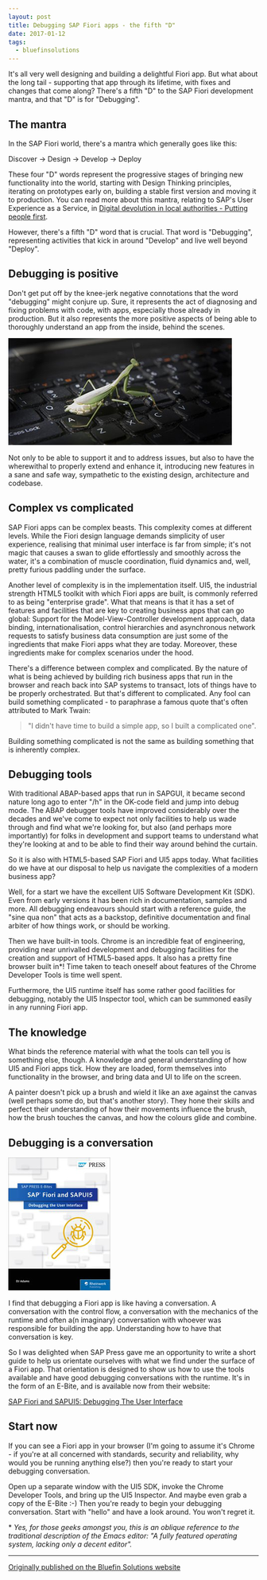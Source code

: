 ```yaml
---
layout: post
title: Debugging SAP Fiori apps - the fifth "D"
date: 2017-01-12
tags:
  - bluefinsolutions
---
```


It's all very well designing and building a delightful Fiori app. But what about the long tail - supporting that app through its lifetime, with fixes and changes that come along? There's a fifth "D" to the SAP Fiori development mantra, and that "D" is for "Debugging".

## The mantra 

In the SAP Fiori world, there's a mantra which generally goes like this: 

Discover -> Design -> Develop -> Deploy 

These four "D" words represent the progressive stages of bringing new functionality into the world, starting with Design Thinking principles, iterating on prototypes early on, building a stable first version and moving it to production. You can read more about this mantra, relating to SAP's User Experience as a Service, in [Digital devolution in local authorities - Putting people first](/blog/posts/2015/11/25/digital-devolution-in-local-authorities-putting-people-first/). 

However, there's a fifth "D" word that is crucial. That word is "Debugging", representing activities that kick in around "Develop" and live well beyond "Deploy".

## Debugging is positive 

Don't get put off by the knee-jerk negative connotations that the word "debugging" might conjure up. Sure, it represents the act of diagnosing and fixing problems with code, with apps, especially those already in production. But it also represents the more positive aspects of being able to thoroughly understand an app from the inside, behind the scenes.

![](/images/2017/01/bug.jpg)

Not only to be able to support it and to address issues, but also to have the wherewithal to properly extend and enhance it, introducing new features in a sane and safe way, sympathetic to the existing design, architecture and codebase. 

## Complex vs complicated 

SAP Fiori apps can be complex beasts. This complexity comes at different levels. While the Fiori design language demands simplicity of user experience, realising that minimal user interface is far from simple; it's not magic that causes a swan to glide effortlessly and smoothly across the water, it's a combination of muscle coordination, fluid dynamics and, well, pretty furious paddling under the surface.  

Another level of complexity is in the implementation itself. UI5, the industrial strength HTML5 toolkit with which Fiori apps are built, is commonly referred to as being "enterprise grade". What that means is that it has a set of features and facilities that are key to creating business apps that can go global: Support for the Model-View-Controller development approach, data binding, internationalisation, control hierarchies and asynchronous network requests to satisfy business data consumption are just some of the ingredients that make Fiori apps what they are today. Moreover, these ingredients make for complex scenarios under the hood.  

There's a difference between complex and complicated. By the nature of what is being achieved by building rich business apps that run in the browser and reach back into SAP systems to transact, lots of things have to be properly orchestrated. But that's different to complicated. Any fool can build something complicated - to paraphrase a famous quote that's often attributed to Mark Twain:

> "I didn't have time to build a simple app, so I built a complicated one".

Building something complicated is not the same as building something that is inherently complex.

## Debugging tools

With traditional ABAP-based apps that run in SAPGUI, it became second nature long ago to enter "/h" in the OK-code field and jump into debug mode. The ABAP debugger tools have improved considerably over the decades and we've come to expect not only facilities to help us wade through and find what we're looking for, but also (and perhaps more importantly) for folks in development and support teams to understand what they're looking at and to be able to find their way around behind the curtain.

So it is also with HTML5-based SAP Fiori and UI5 apps today. What facilities do we have at our disposal to help us navigate the complexities of a modern business app?  

Well, for a start we have the excellent UI5 Software Development Kit (SDK). Even from early versions it has been rich in documentation, samples and more. All debugging endeavours should start with a reference guide, the "sine qua non" that acts as a backstop, definitive documentation and final arbiter of how things work, or should be working.

Then we have built-in tools. Chrome is an incredible feat of engineering, providing near unrivalled development and debugging facilities for the creation and support of HTML5-based apps. It also has a pretty fine browser built in\*! Time taken to teach oneself about features of the Chrome Developer Tools is time well spent.  

Furthermore, the UI5 runtime itself has some rather good facilities for debugging, notably the UI5 Inspector tool, which can be summoned easily in any running Fiori app.  

## The knowledge

What binds the reference material with what the tools can tell you is something else, though. A knowledge and general understanding of how UI5 and Fiori apps tick. How they are loaded, form themselves into functionality in the browser, and bring data and UI to life on the screen.  

A painter doesn't pick up a brush and wield it like an axe against the canvas (well perhaps some do, but that's another story). They hone their skills and perfect their understanding of how their movements influence the brush, how the brush touches the canvas, and how the colours glide and combine.

## Debugging is a conversation 

[![Debugging book cover](/images/2017/01/debugging-book-cover.jpg)](https://www.sap-press.com/sap-fiori-and-sapui5_4305/)

I find that debugging a Fiori app is like having a conversation. A conversation with the control flow, a conversation with the mechanics of the runtime and often a(n imaginary) conversation with whoever was responsible for building the app. Understanding how to have that conversation is key.

So I was delighted when SAP Press gave me an opportunity to write a short guide to help us orientate ourselves with what we find under the surface of a Fiori app. That orientation is designed to show us how to use the tools available and have good debugging conversations with the runtime. It's in the form of an E-Bite, and is available now from their website: 

[SAP Fiori and SAPUI5: Debugging The User Interface](https://www.sap-press.com/sap-fiori-and-sapui5_4305/)

## Start now 

If you can see a Fiori app in your browser (I'm going to assume it's Chrome - if you're at all concerned with standards, security and reliability, why would you be running anything else?) then you're ready to start your debugging conversation.

Open up a separate window with the UI5 SDK, invoke the Chrome Developer Tools, and bring up the UI5 Inspector. And maybe even grab a copy of the E-Bite :-) Then you're ready to begin your debugging conversation. Start with "hello" and have a look around. You won't regret it. 

 
\* _Yes, for those geeks amongst you, this is an oblique reference to the traditional description of the Emacs editor: "A fully featured operating system, lacking only a decent editor"._

---

[Originally published on the Bluefin Solutions website](http://web.archive.org/web/20180509233210/http://www.bluefinsolutions.com/insights/dj-adams/january-2017/debugging-sap-fiori-apps-the-fifth-d)
